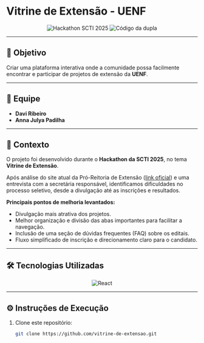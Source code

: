 # Vitrine de Extensão - UENF

<div align="center">
  <img src="https://img.shields.io/badge/Hackathon-SCTI%202025-blue" alt="Hackathon SCTI 2025"/>
  <img src="https://img.shields.io/badge/Código%20da%20Dupla-at6r0-blue" alt="Código da dupla"/>
</div>

---

## 🎯 Objetivo
Criar uma plataforma interativa onde a comunidade possa facilmente encontrar e participar de projetos de extensão da **UENF**.

---

## 👥 Equipe
- **Davi Ribeiro**  
- **Anna Julya Padilha**  

---

## 📝 Contexto
O projeto foi desenvolvido durante o **Hackathon da SCTI 2025**, no tema **Vitrine de Extensão**.  

Após análise do site atual da Pró-Reitoria de Extensão ([link oficial](https://uenf.br/extensao/)) e uma entrevista com a secretária responsável, identificamos dificuldades no processo seletivo, desde a divulgação até as inscrições e resultados.  

**Principais pontos de melhoria levantados:**
- Divulgação mais atrativa dos projetos.  
- Melhor organização e divisão das abas importantes para facilitar a navegação.  
- Inclusão de uma seção de dúvidas frequentes (FAQ) sobre os editais.  
- Fluxo simplificado de inscrição e direcionamento claro para o candidato.  

---

## 🛠️ Tecnologias Utilizadas
<div align="center">

![React](https://img.shields.io/badge/React-20232A?style=for-the-badge&logo=react&logoColor=61DAFB)

</div>

---

## ⚙ Instruções de Execução

1. Clone este repositório:  
   ```bash
   git clone https://github.com/vitrine-de-extensao.git
